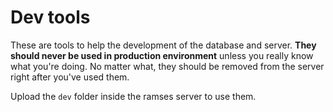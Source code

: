# Dev tools

These are tools to help the development of the database and server. **They should never be used in production environment** unless you really know what you're doing. No matter what, they should be removed from the server right after you've used them.

Upload the `dev` folder inside the ramses server to use them.